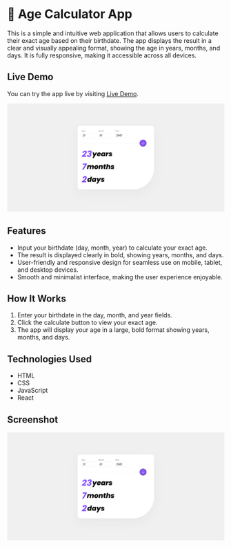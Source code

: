 # 🎂 Age Calculator App

This is a simple and intuitive web application that allows users to calculate their exact age based on their birthdate. The app displays the result in a clear and visually appealing format, showing the age in years, months, and days. It is fully responsive, making it accessible across all devices.

## Live Demo

You can try the app live by visiting [Live Demo](your-live-demo-link).

![App Screenshot](public/screenshot.png)

## Features

- Input your birthdate (day, month, year) to calculate your exact age.
- The result is displayed clearly in bold, showing years, months, and days.
- User-friendly and responsive design for seamless use on mobile, tablet, and desktop devices.
- Smooth and minimalist interface, making the user experience enjoyable.

## How It Works

1. Enter your birthdate in the day, month, and year fields.
2. Click the calculate button to view your exact age.
3. The app will display your age in a large, bold format showing years, months, and days.

## Technologies Used

- HTML
- CSS
- JavaScript
- React

## Screenshot

![App Screenshot](public/screenshot.png)
